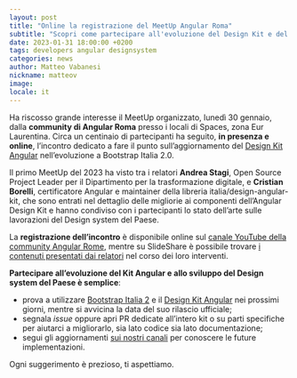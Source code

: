 ```yaml
---
layout: post
title: "Online la registrazione del MeetUp Angular Roma"
subtitle: "Scopri come partecipare all'evoluzione del Design Kit e del Design system del Paese"
date: 2023-01-31 18:00:00 +0200
tags: developers angular designsystem
categories: news
author: Matteo Vabanesi
nickname: matteov
image:
locale: it
---
```

Ha riscosso grande interesse il MeetUp organizzato, lunedì 30 gennaio, dalla **community di Angular Roma** presso i locali di Spaces, zona Eur Laurentina. Circa un centinaio di partecipanti ha seguito, **in presenza e online**, l’incontro dedicato a fare il punto sull’aggiornamento del [Design Kit Angular](https://github.com/italia/design-angular-kit) nell’evoluzione a Bootstrap Italia 2.0.

Il primo MeetUp del 2023 ha visto tra i relatori **Andrea Stagi**, Open Source Project Leader per il Dipartimento per la trasformazione digitale, e **Cristian Borelli**, certificatore Angular e maintainer della libreria italia/design-angular-kit, che sono entrati nel dettaglio delle migliorie ai componenti dell’Angular Design Kit e hanno condiviso con i partecipanti lo stato dell’arte sulle lavorazioni del Design system del Paese.

La **registrazione dell’incontro** è disponibile online sul [canale YouTube della community Angular Rome](https://www.youtube.com/live/asGk-mYU-zM?feature=share), mentre su SlideShare è possibile trovare [i contenuti presentati dai relatori](https://www.slideshare.net/AndreaStagi3/angular-kit-e-design-system-del-paese-meetup-ngrome-30-gennaio-2023) nel corso dei loro interventi.

**Partecipare all’evoluzione del Kit Angular e allo sviluppo del Design system del Paese è semplice**:
* prova a utilizzare [Bootstrap Italia 2](https://github.com/italia/bootstrap-italia/) e il [Design Kit Angular](https://github.com/italia/design-angular-kit) nei prossimi giorni, mentre si avvicina la data del suo rilascio ufficiale;
* segnala *issue* oppure apri PR dedicate all’intero kit o su parti specifiche per aiutarci a migliorarlo, sia lato codice sia lato documentazione;
* segui gli aggiornamenti [sui nostri canali](https://slack.developers.italia.it) per conoscere le future implementazioni.

Ogni suggerimento è prezioso, ti aspettiamo.
